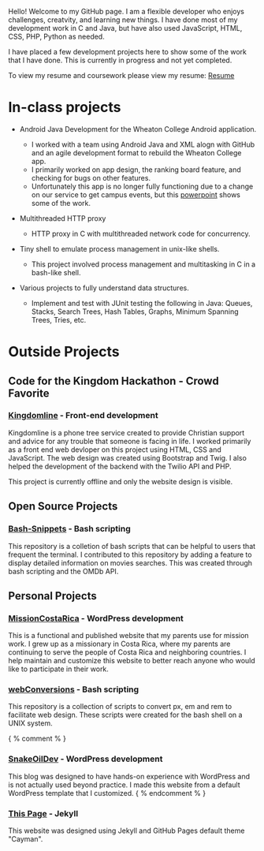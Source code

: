 Hello! Welcome to my GitHub page. 
I am a flexible developer who enjoys challenges, creatvity, and learning new things. I have done most of my development work in C and Java, but have also used JavaScript, HTML, CSS, PHP, Python as needed.

I have placed a few development projects here to show some of the work that I have done.
This is currently in progress and not yet completed.

To view my resume and coursework please view my resume: [Resume](/docs/JesseTatumResume.pdf)

# In-class projects
* Android Java Development for the Wheaton College Android application.
    * I worked with a team using Android Java and XML alogn with GitHub and an agile development format to rebuild the Wheaton College app.
    * I primarily worked on app design, the ranking board feature, and checking for bugs on other features.
    * Unfortunately this app is no longer fully functioning due to a change on our service to get campus events, but this [powerpoint](/docs/WheatonApp.pptx) shows some of the work.

* Multithreaded HTTP proxy
    * HTTP proxy in C with multithreaded network code for concurrency.

* Tiny shell to emulate process management in unix-like shells.
    * This project involved process management and multitasking in C in a bash-like shell.

* Various projects to fully understand data structures.
    * Implement and test with JUnit testing the following in Java: Queues, Stacks, Search Trees, Hash Tables, Graphs, Minimum Spanning Trees, Tries, etc.

# Outside Projects
## Code for the Kingdom Hackathon - Crowd Favorite
### [Kingdomline](/kingdomline/web/index.html) - Front-end development

Kingdomline is a phone tree service created to provide Christian support and advice for any trouble that someone is facing in life.
I worked primarily as a front end web devloper on this project using HTML, CSS and JavaScript. 
The web design was created using Bootstrap and Twig. 
I also helped the development of the backend with the Twilio API and PHP.

This project is currently offline and only the website design is visible.

## Open Source Projects

### [Bash-Snippets](https://github.com/alexanderepstein/Bash-Snippets) - Bash scripting
This repository is a colletion of bash scripts that can be helpful to users that frequent the terminal. 
I contributed to this repository by adding a feature to display detailed information on movies searches. 
This was created through bash scripting and the OMDb API.

## Personal Projects

### [MissionCostaRica](http://missioncostarica.com) - WordPress development
This is a functional and published website that my parents use for mission work. 
I grew up as a missionary in Costa Rica, where my parents are continuing to serve the people of Costa Rica and neighboring countries.
I help maintain and customize this website to better reach anyone who would like to participate in their work.

### [webConversions](https://github.com/JTatum95/webConversions) - Bash scripting
This repository is a collection of scripts to convert px, em and rem to facilitate web design. 
These scripts were created for the bash shell on a UNIX system.

{ % comment % }
### [SnakeOilDev](https://snakeoildev.wordpress.com) - WordPress development 
This blog was designed to have hands-on experience with WordPress and is not actually used beyond practice.
I made this website from a default WordPress template that I customized.
{ % endcomment % }

### [This Page](JTatum95.github.io) - Jekyll
This website was designed using Jekyll and GitHub Pages default theme "Cayman".
